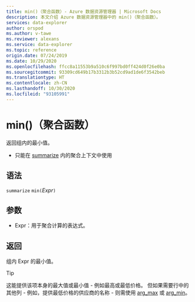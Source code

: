 ```yaml
---
title: min()（聚合函数）- Azure 数据资源管理器 | Microsoft Docs
description: 本文介绍 Azure 数据资源管理器中的 min()（聚合函数）。
services: data-explorer
author: orspod
ms.author: v-tawe
ms.reviewer: alexans
ms.service: data-explorer
ms.topic: reference
origin.date: 07/24/2019
ms.date: 10/29/2020
ms.openlocfilehash: ffcc8a11553b9a510c6f997bd0ff424d0f26e0ba
ms.sourcegitcommit: 93309cd649b17b3312b3b52cd9ad1de6f3542beb
ms.translationtype: HT
ms.contentlocale: zh-CN
ms.lasthandoff: 10/30/2020
ms.locfileid: "93105991"
---
```

# <a name="min-aggregation-function"></a>min()（聚合函数）

返回组内的最小值。 

* 只能在 [summarize](summarizeoperator.md) 内的聚合上下文中使用

## <a name="syntax"></a>语法

`summarize` `min(`*Expr*`)`

## <a name="arguments"></a>参数

* Expr：用于聚合计算的表达式。 

## <a name="returns"></a>返回

组内 Expr 的最小值。
 
> [!TIP]
> 这能提供该项本身的最大值或最小值 - 例如最高或最低价格。 但如果需要行中的其他列 - 例如，提供最低价格的供应商的名称 - 则需使用 [arg_max](arg-max-aggfunction.md) 或 [arg_min](arg-min-aggfunction.md)。